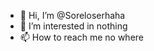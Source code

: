 - 👋 Hi, I’m @Soreloserhaha
- 👀 I’m interested in nothing 
- 📫 How to reach me no where 

<!---
Soreloserhaha/Soreloserhaha is a ✨ special ✨ repository because its `README.md` (this file) appears on your GitHub profile.
You can click the Preview link to take a look at your changes.
--->
